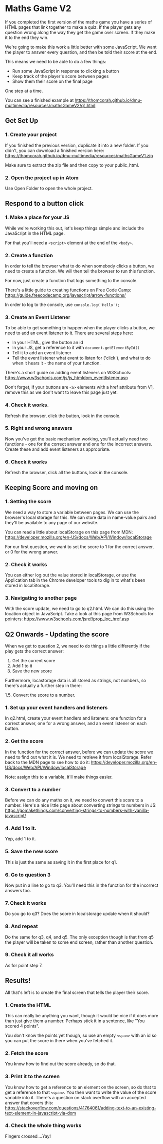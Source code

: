 # Maths Game V2

If you completed the first version of the maths game you have a series of HTML pages that link together to make a quiz. If the player gets any question wrong along the way they get the game over screen. If they make it to the end they win.

We're going to make this work a little better with some JavaScript. We want the player to answer every question, and then be told their score at the end.

This means we need to be able to do a few things:

* Run some JavaScript in response to clicking a button
* Keep track of the player's score between pages
* Show them their score on the final page

One step at a time.

You can see a finished example at <https://thomcorah.github.io/dmu-multimedia/resources/mathsGameV2/q1.html>

## Get Set Up

### 1. Create your project
If you finished the previous version, duplicate it into a new folder.
If you didn't, you can download a finished version here: <https://thomcorah.github.io/dmu-multimedia/resources/mathsGameV1.zip>

Make sure to extract the zip file and then copy to your public_html.

### 2. Open the project up in Atom
Use Open Folder to open the whole project.

## Respond to a button click

### 1. Make a place for your JS
While we're working this out, let's keep things simple and include the JavaScript in the HTML page.

For that you'll need a `<script>` element at the end of the `<body>`.

### 2. Create a function
In order to tell the browser what to do when somebody clicks a button, we need to create a function. We will then tell the browser to run this function.

For now, just create a function that logs something to the console.

There's a little guide to creating functions on Free Code Camp: <https://guide.freecodecamp.org/javascript/arrow-functions/>

In order to log to the console, use `console.log('Hello');`

### 3. Create an Event Listener
To be able to get something to happen when the player clicks a button, we need to add an event listener to it. There are several steps here:

* In your HTML, give the button an id
* In your JS, get a reference to it with `document.getElementById()`
* Tell it to add an event listener
* Tell the event listener what event to listen for ('click'), and what to do when it hears it - the name of your function.

There's a short guide on adding event listeners on W3Schools: <https://www.w3schools.com/js/js_htmldom_eventlistener.asp>

Don't forget, if your buttons are `<a>` elements with a href attribute from V1, remove this as we don't want to leave this page just yet.

### 4. Check it works.
Refresh the browser, click the button, look in the console.

### 5. Right and wrong answers
Now you've got the basic mechanism working, you'll actually need two functions - one for the correct answer and one for the incorrect answers. Create these and add event listeners as appropriate.

### 6. Check it works
Refresh the browser, click all the buttons, look in the console.

## Keeping Score and moving on

### 1. Setting the score
We need a way to store a variable between pages. We can use the browser's local storage for this. We can store data in name-value pairs and they'll be available to any page of our website.

You can read a little about localStorage on this page from MDN: <https://developer.mozilla.org/en-US/docs/Web/API/Window/localStorage>

For our first question, we want to set the score to 1 for the correct answer, or 0 for the wrong answer.

### 2. Check it works
You can either log out the value stored in localStorage, or use the Application tab in the Chrome developer tools to dig in to what's been stored in localStorage.

### 3. Navigating to another page
With the score update, we need to go to q2.html. We can do this using the location object in JavaScript. Take a look at this page from W3Schools for pointers: <https://www.w3schools.com/jsref/prop_loc_href.asp>

## Q2 Onwards - Updating the score
When we get to question 2, we need to do things a little differently if the play gets the correct answer:

1. Get the current score
2. Add 1 to it
3. Save the new score

Furthermore, locastorage data is all stored as strings, not numbers, so there's actually a further step in there:

1.5. Convert the score to a number.

### 1. Set up your event handlers and listeners
In q2.html, create your event handlers and listeners: one function for a correct answer, one for a wrong answer, and an event listener on each button.

### 2. Get the score
In the function for the correct answer, before we can update the score we need to find out what it is. We need to retrieve it from localStorage. Refer back to the MDN page to see how to do it: <https://developer.mozilla.org/en-US/docs/Web/API/Window/localStorage>

Note: assign this to a variable, it'll make things easier.

### 3. Convert to a number
Before we can do any maths on it, we need to convert this score to a number. Here's a nice little page about converting strings to numbers in JS: <https://gomakethings.com/converting-strings-to-numbers-with-vanilla-javascript/>

### 4. Add 1 to it.
Yep, add 1 to it.

### 5. Save the new score
This is just the same as saving it in the first place for q1.

### 6. Go to question 3
Now put in a line to go to q3. You'll need this in the function for the incorrect answers too.

### 7. Check it works
Do you go to q3? Does the score in localstorage update when it should?

### 8. And repeat
Do the same for q3, q4, and q5. The only exception though is that from q5 the player will be taken to some end screen, rather than another question.

### 9. Check it all works
As for point step 7.

## Results!
All that's left is to create the final screen that tells the player their score.

### 1. Create the HTML
This can really be anything you want, though it would be nice if it does more than just give them a number. Perhaps stick it in a sentence, like "You scored 4 points".

You don't know the points yet though, so use an empty `<span>` with an id so you can put the score in there when you've fetched it.

### 2. Fetch the score
You know how to find out the score already, so do that.

### 3. Print it to the screen
You know how to get a reference to an element on the screen, so do that to get a reference to that `<span>`. You then want to write the value of the score variable into it. There's a question on stack overflow with an accepted answer that covers this: <https://stackoverflow.com/questions/41764061/adding-text-to-an-existing-text-element-in-javascript-via-dom>

### 4. Check the whole thing works
Fingers crossed....Yay!
